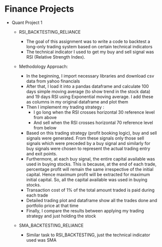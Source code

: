 # Finance Projects

- Quant Project 1
    - RSI_BACKTESTING_RELIANCE

        - The goal of this assignment was to write a code to backtest a long-only trading system based on certain technical indicators
        - The technical indicator I used to get my buy and sell signal was RSI (Relative Strength Index).

    - Methodology Approach:
        - In the beginning, I import necessary libraries and download csv data from yahoo financials
        - After that, I load it into a pandas dataframe and calculate 100 days simple moving average (to show trend in the stock data) and 19 days RSI using Exponential moving average. I add these as columns in my original dataframe and plot them
        - Then I implement my trading strategy :
            - I go long when the RSI crosses horizontal 30 reference level from above
            - And sell when the RSI crosses horizontal 70 reference level from below
        - Based on this trading strategy (profit booking logic), buy and sell signals were generated. From these signals only those sell signals which were preceded by a buy signal and similarly for buy signals were chosen to represent the actual trading entry and exit points.
        - Furthermore, at each buy signal, the entire capital available was used in buying stocks. This is because, at the end of each trade, percentage profit will remain the same irrespective of the initial capital. Hence maximum profit will be extracted for maximum initial capital. So, all the capital available was used in buying stocks.
        - Transaction cost of 1% of the total amount traded is paid during each trade
        - Detailed trading plot and dataframe show all the trades done and portfolio price at that time
        - Finally, I compare the results between applying my trading strategy and just holding the stock

    - SMA_BACKTESTING_RELIANCE

        - Similar task to RSI_BACKTESTING, just the technical indicator used was SMA
